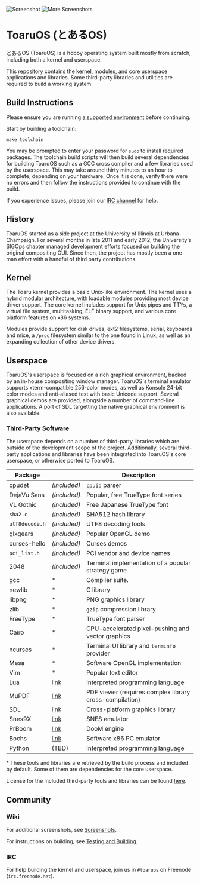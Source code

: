 ![Screenshot](http://i.imgur.com/oeGNxX7.png)
![More Screenshots](http://i.imgur.com/mogzwiO.png)

# ToaruOS (とあるOS) #

とあるOS (ToaruOS) is a hobby operating system built mostly from scratch, including both a kernel and userspace.

This repository contains the kernel, modules, and core userspace applications and libraries. Some third-party libraries and utilities are required to build a working system.

## Build Instructions ##

Please ensure you are running [a supported environment](https://github.com/klange/toaruos/wiki/Testing-and-Building#requirements) before continuing.

Start by building a toolchain:

    make toolchain

You may be prompted to enter your password for `sudo` to install required packages. The toolchain build scripts will then build several dependencies for building ToaruOS such as a GCC cross compiler and a few libraries used by the userspace. This may take around thirty minutes to an hour to complete, depending on your hardware. Once it is done, verify there were no errors and then follow the instructions provided to continue with the build.

If you experience issues, please join our [IRC channel](#irc) for help.

## History ##

ToaruOS started as a side project at the University of Illinois at Urbana-Champaign. For several months in late 2011 and early 2012, the University's [SIGOps](http://www.acm.uiuc.edu/sigops/) chapter managed development efforts focused on building the original compositing GUI. Since then, the project has mostly been a one-man effort with a handful of third party contributions.

## Kernel ##

The Toaru kernel provides a basic Unix-like environment. The kernel uses a hybrid modular architecture, with loadable modules providing most device driver support. The core kernel includes support for Unix pipes and TTYs, a virtual file system, multitasking, ELF binary support, and various core platform features on x86 systems.

Modules provide support for disk drives, ext2 filesystems, serial, keyboards and mice, a `/proc` filesystem similar to the one found in Linux, as well as an expanding collection of other device drivers.

## Userspace ##

ToaruOS's userspace is focused on a rich graphical environment, backed by an in-house compositing window manager. ToaruOS's terminal emulator supports xterm-compatible 256-color modes, as well as Konsole 24-bit color modes and anti-aliased text with basic Unicode support. Several graphical demos are provided, alongside a number of command-line applications. A port of SDL targetting the native graphical environment is also available.

### Third-Party Software ###

The userspace depends on a number of third-party libraries which are outside of the development scope of the project. Additionally, several third-party applications and libraries have been integrated into ToaruOS's core userspace, or otherwise ported to ToaruOS.

Package |   | Description
------- | ---- | -----------
cpudet| *(included)* | `cpuid` parser
DejaVu Sans | *(included)* | Popular, free TrueType font series
VL Gothic | *(included)* | Free Japanese TrueType font
`sha2.c` | *(included)* | SHA512 hash library
`utf8decode.h` | *(included)* | UTF8 decoding tools
glxgears | *(included)* | Popular OpenGL demo
curses-hello | *(included)* | Curses demos
`pci_list.h` | *(included)* | PCI vendor and device names
2048  | *(included)*    | Terminal implementation of a popular strategy game
gcc   | \*   | Compiler suite.
newlib| \*   | C library
libpng| \*   | PNG graphics library
zlib  | \*   | `gzip` compression library
FreeType | \* | TrueType font parser
Cairo | \*   | CPU-accelerated pixel-pushing and vector graphics
ncurses | \* | Terminal UI library and `terminfo` provider
Mesa | \* | Software OpenGL implementation
Vim | \* | Popular text editor
Lua  |  [link](http://www.lua.org/) | Interpreted programming language
MuPDF | [link](https://github.com/klange/toaru-pdfviewer) | PDF viewer (requires complex library cross-compilation)
SDL | [link](https://github.com/klange/SDL) | Cross-platform graphics library
Snes9X | [link](https://github.com/klange/snes9x-sdl) | SNES emulator
PrBoom | [link](https://github.com/klange/prboom) | DooM engine
Bochs | [link](http://bochs.sourceforge.net/) | Software x86 PC emulator
Python | (TBD) | Interpreted programming language

\* These tools and libraries are retrieved by the build process and included by default. Some of them are dependencies for the core userspace.

License for the included third-party tools and libraries can be found [here](LICENSE.md).

## Community ##

### Wiki ###

For additional screenshots, see [Screenshots](https://github.com/klange/toaruos/wiki/Screenshots).

For instructions on building, see [Testing and Building](https://github.com/klange/toaruos/wiki/Testing-and-Building).

### IRC ###

For help building the kernel and userspace, join us in `#toaruos` on Freenode (`irc.freenode.net`).
